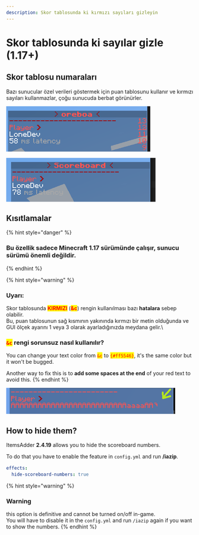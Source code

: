 ```yaml
---
description: Skor tablosunda ki kırmızı sayıları gizleyin
---
```


# Skor tablosunda ki sayılar gizle (1.17+)

## Skor tablosu numaraları

Bazı sunucular özel verileri göstermek için puan tablosunu kullanır ve kırmızı sayıları kullanmazlar, çoğu sunucuda berbat görünürler.

![ItemsAdder'dan Önce](<../../.gitbook/assets/immagine (131).png>)

![ItemsAdder'dan Sonra](<../../.gitbook/assets/immagine (130).png>)

## Kısıtlamalar

{% hint style="danger" %}
### Bu özellik sadece **Minecraft 1.17** sürümünde çalışır, sunucu sürümü önemli değildir.
{% endhint %}

{% hint style="warning" %}
### Uyarı:

Skor tablosunda <mark style="color:red;">**KIRMIZI**</mark> (<mark style="color:red;">**\&c**</mark>) rengin kullanılması bazı **hatalara** sebep olabilir.\
Bu, puan tablosunun sağ kısmının yakınında kırmızı bir metin olduğunda ve GUI ölçek ayarını 1 veya 3 olarak ayarladığınızda meydana gelir.\


### <mark style="color:red;">`&c`</mark> rengi sorunsuz nasıl kullanılır?

You can change your text color from <mark style="color:red;">`&c`</mark> to <mark style="color:red;">`{#ff5546}`</mark>, it's the same color but it won't be bugged.



Another way to fix this is to **add some spaces at the end** of your red text to avoid this.
{% endhint %}

![](<../../.gitbook/assets/immagine (140).png>)

## How to hide them?

ItemsAdder **2.4.19** allows you to hide the scoreboard numbers.

To do that you have to enable the feature in `config.yml` and run **/iazip**.

```yaml
effects:
  hide-scoreboard-numbers: true
```

{% hint style="warning" %}
### Warning

this option is definitive and cannot be turned on/off in-game.\
You will have to disable it in the `config.yml` and run `/iazip` again if you want to show the numbers.
{% endhint %}
